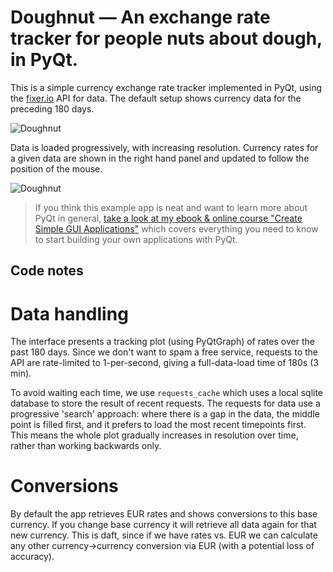 # Doughnut — An exchange rate tracker for people nuts about dough, in PyQt.

This is a simple currency exchange rate tracker implemented in PyQt, using the [fixer.io](http://fixer.io) API
for data. The default setup shows currency data for the preceding 180 days.

![Doughnut](screenshot-currency1.png)

Data is loaded progressively, with increasing resolution. Currency rates for a given data are shown in the right
hand panel and updated to follow the position of the mouse.

![Doughnut](screenshot-currency2.png)

> If you think this example app is neat and want to learn more about
PyQt in general, [take a look at my ebook & online course
"Create Simple GUI Applications"](https://martinfitzpatrick.name/create-simple-gui-applications)
which covers everything you need to know to start building your own applications with PyQt.

## Code notes

# Data handling

The interface presents a tracking plot (using PyQtGraph) of rates over the past 180 days. Since we don't want to 
spam a free service, requests to the API are rate-limited to 1-per-second, giving a full-data-load time of 180s (3 min).

To avoid waiting each time, we use `requests_cache` which uses a local sqlite database to store the result of recent
requests. The requests for data use a progressive 'search' approach: where there is a gap in the data, the middle 
point is filled first, and it prefers to load the most recent timepoints first. This means the whole plot gradually
increases in resolution over time, rather than working backwards only.

# Conversions

By default the app retrieves EUR rates and shows conversions to this base currency. If you change base currency
it will retrieve all data again for that new currency. This is daft, since if we have rates vs. EUR we can calculate
any other currency->currency conversion via EUR (with a potential loss of accuracy).


